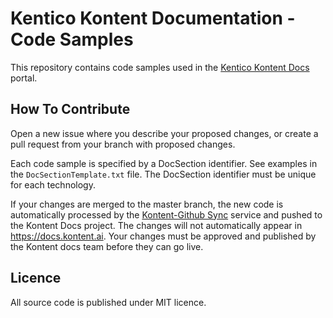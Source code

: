 # Kentico Kontent Documentation - Code Samples

This repository contains code samples used in the [Kentico Kontent Docs](https://docs.kontent.ai/) portal.

## How To Contribute

Open a new issue where you describe your proposed changes, or create a pull request from your branch with proposed changes.

Each code sample is specified by a DocSection identifier. See examples in the `DocSectionTemplate.txt` file. The DocSection identifier must be unique for each technology. 

If your changes are merged to the master branch, the new code is automatically processed by the [Kontent-Github Sync](https://github.com/KenticoDocs/kontent-docs-github-reader) service and pushed to the Kontent Docs project. The changes will not automatically appear in <https://docs.kontent.ai>. Your changes must be approved and published by the Kontent docs team before they can go live.

## Licence

All source code is published under MIT licence.
